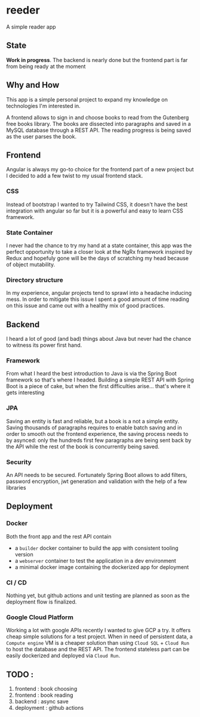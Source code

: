 [![<Babeetlebum>](https://circleci.com/gh/Babeetlebum/reeder.svg?style=shield)](<LINK>)


# reeder
A simple reader app

## State
**Work in progress**. The backend is nearly done but the frontend part is far from being ready at the moment

## Why and How
This app is a simple personal project to expand my knowledge on technologies I'm interested in.

A frontend allows to sign in and choose books to read from the Gutenberg free books library. The books are dissected into paragraphs and saved in a MySQL database through a REST API. The reading progress is being saved as the user parses the book.

## Frontend
Angular is always my go-to choice for the frontend part of a new project but I decided to add a few twist to my usual frontend stack.

### CSS
Instead of bootstrap I wanted to try Tailwind CSS, it doesn't have the best integration with angular so far but it is a powerful and easy to learn CSS framework.

### State Container
I never had the chance to try my hand at a state container, this app was the perfect opportunity to take a closer look at the NgRx framework inspired by Redux and hopefuly gone will be the days of scratching my head because of object mutability.

### Directory structure
In my experience, angular projects tend to sprawl into a headache inducing mess. In order to mitigate this issue I spent a good amount of time reading on this issue and came out with a healthy mix of good practices.

## Backend
I heard a lot of good (and bad) things about Java but never had the chance to witness its power first hand.

### Framework
From what I heard the best introduction to Java is via the Spring Boot framework so that's where I headed. Building a simple REST API with Spring Boot is a piece of cake, but when the first difficulties arise... that's where it gets interesting

### JPA
Saving an entity is fast and reliable, but a book is a not a simple entity. Saving thousands of paragraphs requires to enable batch saving and in order to smooth out the frontend experience, the saving process needs to by asynced: only the hundreds first few paragraphs are being sent back by the API while the rest of the book is concurrently being saved.

### Security
An API needs to be secured. Fortunately Spring Boot allows to add filters, password encryption, jwt generation and validation with the help of a few libraries

## Deployment

### Docker
Both the front app and the rest API contain
* a `builder` docker container to build the app with consistent tooling version
* a `webserver` container to test the application in a dev environment
* a minimal docker image containing the dockerized app for deployment

### CI / CD
Nothing yet, but github actions and unit testing are planned as soon as the deployment flow is finalized.

### Google Cloud Platform
Working a lot with google APIs recently I wanted to give GCP a try. It offers cheap simple solutions for a test project.
When in need of persistent data, a `Compute engine` VM is a cheaper solution than using `Cloud SQL` + `Cloud Run` to host the database and the REST API. The frontend stateless part can be easily dockerized and deployed via `Cloud Run`.

## TODO :
1. frontend : book choosing
2. frontend : book reading
3. backend : async save
4. deployment : github actions
